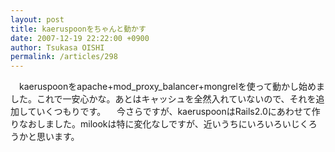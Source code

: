 ```yaml
---
layout: post
title: kaeruspoonをちゃんと動かす
date: 2007-12-19 22:22:00 +0900
author: Tsukasa OISHI
permalink: /articles/298
---
```


　kaeruspoonをapache+mod\_proxy\_balancer+mongrelを使って動かし始めました。これで一安心かな。あとはキャッシュを全然入れていないので、それを追加していくつもりです。
　今さらですが、kaeruspoonはRails2.0にあわせて作りなおしました。milookは特に変化なしですが、近いうちにいろいろいじくろうかと思います。

